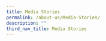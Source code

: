 ```yaml
---
title: Media Stories
permalink: /about-us/Media-Stories/
description: ""
third_nav_title: Media Stories
---
```


